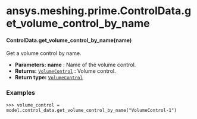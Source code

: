 # ansys.meshing.prime.ControlData.get_volume_control_by_name



#### ControlData.get_volume_control_by_name(name)

Get a volume control by name.

* **Parameters:**
  **name**
  : Name of the volume control.
* **Returns:**
  [`VolumeControl`](ansys.meshing.prime.VolumeControl.md#ansys.meshing.prime.VolumeControl)
  : Volume control.
* **Return type:**
  [`VolumeControl`](ansys.meshing.prime.VolumeControl.md#ansys.meshing.prime.VolumeControl)

### Examples

```pycon
>>> volume_control = model.control_data.get_volume_control_by_name("VolumeControl-1")
```

<!-- !! processed by numpydoc !! -->

